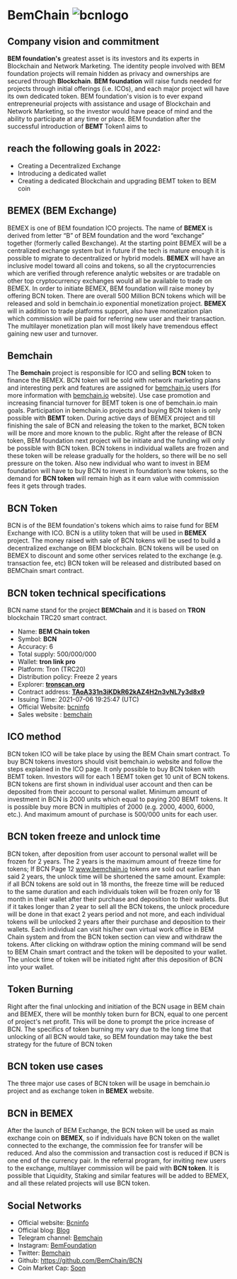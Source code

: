 # BemChain ![bcnlogo](https://user-images.githubusercontent.com/102432160/168091169-8ed64b48-73c2-46b4-9436-e8362c6a785a.jpg)
## Company vision and commitment
**BEM foundation's** greatest asset is its investors and its experts in Blockchain and 
Network Marketing.
The identity people involved with BEM foundation projects will remain hidden 
as privacy and ownerships are secured through **Blockchain**.
**BEM foundation** will raise funds needed for projects through initial offerings (i.e. 
ICOs), and each major project will have its own dedicated token.
BEM foundation's vision is to ever expand entrepreneurial projects with 
assistance and usage of Blockchain and Network Marketing, so the investor 
would have peace of mind and the ability to participate at any time or place.
BEM foundation after the successful introduction of **BEMT** Token1 aims to 
## reach the following goals in 2022:
* Creating a Decentralized Exchange
* Introducing a dedicated wallet
* Creating a dedicated Blockchain and upgrading BEMT token to BEM coin

## BEMEX (BEM Exchange)
BEMEX is one of BEM foundation ICO projects. The name of **BEMEX** is 
derived from letter “B” of BEM foundation and the word “exchange” together
(formerly called Bexchange).
At the starting point BEMEX will be a centralized exchange system but in future 
if the tech is mature enough it is possible to migrate to decentralized or hybrid 
models.
**BEMEX** will have an inclusive model toward all coins and tokens, so all the 
cryptocurrencies which are verified through reference analytic websites or are 
tradable on other top cryptocurrency exchanges would all be available to trade on 
BEMEX.
In order to initiate BEMEX, BEM foundation will raise money by offering BCN 
token. There are overall 500 Million BCN tokens which will be released and sold 
in bemchain.io exponential monetization project.
**BEMEX** will in addition to trade platforms support, also have monetization plan 
which commission will be paid for referring new user and their transaction. The 
multilayer monetization plan will most likely have tremendous effect gaining new 
user and turnover.
## Bemchain
The **Bemchain** project is responsible for ICO and selling **BCN** token to finance 
the BEMEX. BCN token will be sold with network marketing plans and 
interesting perk and features are assigned for [bemchain.io](https://bemchain.io) users (for more 
information with [bemchain.io](https://bemchain.io) website).
Use case promotion and increasing financial turnover for BEMT token is one of 
bemchain.io main goals. Participation in bemchain.io projects and buying BCN 
token is only possible with **BEMT** token.
During active days of BEMEX project and till finishing the sale of BCN and 
releasing the token to the market, BCN token will be more and more known to 
the public. Right after the release of BCN token, BEM foundation next project 
will be initiate and the funding will only be possible with BCN token.
BCN tokens in individual wallets are frozen and these token will be release 
gradually for the holders, so there will be no sell pressure on the token. Also new 
individual who want to invest in BEM foundation will have to buy BCN to invest 
in foundation’s new tokens, so the demand for **BCN token** will remain high as it 
earn value with commission fees it gets through trades.
## BCN Token
BCN is of the BEM foundation's tokens which aims to raise fund for BEM 
Exchange with ICO. BCN is a utility token that will be used in **BEMEX** project. 
The money raised with sale of BCN tokens will be used to build a decentralized 
exchange on BEM blockchain. BCN tokens will be used on BEMEX to discount 
and some other services related to the exchange (e.g. transaction fee, etc)
BCN token will be released and distributed based on BEMChain smart contract.
## BCN token technical specifications
BCN name stand for the project **BEMChain** and it is based on **TRON** blockchain 
TRC20 smart contract.
* Name: **BEM Chain token**
* Symbol: **BCN**
* Accuracy: 6
* Total supply: 500/000/000
* Wallet: **tron link pro**
* Platform: Tron (TRC20)
* Distribution policy: Freeze 2 years
* Explorer: **[tronscan.org](https://tronscan.org)**
* Contract address: **[TAoA331n3iKDkR62kAZ4H2n3vNL7y3d8x9](https://tronscan.org/#/token20/TAoA331n3iKDkR62kAZ4H2n3vNL7y3d8x9/)**
* Issuing Time: 2021-07-06 19:25:47 (UTC)
* Official Website: [bcninfo](https://bcninfo.io)
* Sales website : [bemchain](https://bemchain.io)
## ICO method
BCN token ICO will be take place by using the BEM Chain smart contract. To 
buy BCN tokens investors should visit bemchain.io website and follow the steps 
explained in the ICO page.
It only possible to buy BCN token with BEMT token. Investors will for each 1 
BEMT token get 10 unit of BCN tokens. BCN tokens are first shown in 
individual user account and then can be deposited from their account to personal 
wallet.
Minimum amount of investment in BCN is 2000 units which equal to paying 200 
BEMT tokens. It is possible buy more BCN in multiples of 2000 (e.g. 2000, 4000, 
6000, etc.). And maximum amount of purchase is 500/000 units for each user.
## BCN token freeze and unlock time
BCN token, after deposition from user account to personal wallet will be frozen 
for 2 years. The 2 years is the maximum amount of freeze time for tokens; If BCN 
Page 12 www.bemchain.io
tokens are sold out earlier than said 2 years, the unlock time will be shortened the 
same amount.
Example: if all BCN tokens are sold out in 18 months, the freeze time will be 
reduced to the same duration and each individuals token will be frozen only for 
18 month in their wallet after their purchase and deposition to their wallets.
But if it takes longer than 2 year to sell all the BCN tokens, the unlock procedure 
will be done in that exact 2 years period and not more, and each individual tokens 
will be unlocked 2 years after their purchase and deposition to their wallets.
Each individual can visit his/her own virtual work office in BEM Chain system 
and from the BCN token section can view and withdraw the tokens. After clicking 
on withdraw option the mining command will be send to BEM Chain smart 
contract and the token will be deposited to your wallet. The unlock time of token 
will be initiated right after this deposition of BCN into your wallet. 
## Token Burning
Right after the final unlocking and initiation of the BCN usage in BEM chain and 
BEMEX, there will be monthly token burn for BCN, equal to one percent of 
project's net profit. This will be done to prompt the price increase of BCN.
The specifics of token burning my vary due to the long time that unlocking of all 
BCN would take, so BEM foundation may take the best strategy for the future of 
BCN token
## BCN token use cases
The three major use cases of BCN token will be usage in bemchain.io project and
as exchange token in **BEMEX** website.
## BCN in BEMEX
After the launch of BEM Exchange, the BCN token will be used as main 
exchange coin on **BEMEX**, so if individuals have BCN token on the wallet 
connected to the exchange, the commission fee for transfer will be reduced. And 
also the commission and transaction cost is reduced if BCN is one end of the 
currency pair.
In the referral program, for inviting new users to the exchange, multilayer 
commission will be paid with **BCN token**.
It is possible that Liquidity, Staking and similar features will be added to BEMEX, 
and all these related projects will use BCN token.
## Social Networks
* Official website: [Bcninfo](https://bcninfo.io)
* Official blog: [Blog](https://blog.beminfo.io)
* Telegram channel: [Bemchain](https://t.me/bemchaininfo)
* Instagram: [BemFoundation](https://instagram.com/bem.foundation)
* Twitter: [Bemchain](https://twitter.com/bemchain)
* Github: https://github.com/BemChain/BCN
* Coin Market Cap: [Soon](https://coinmarketcap.com/currencies/bem)
